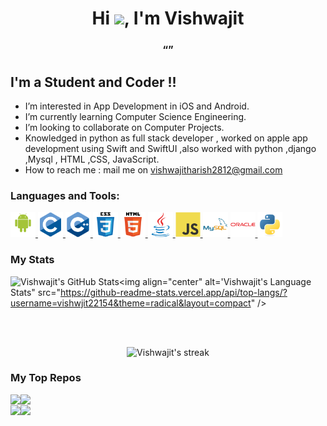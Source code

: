 <h1 align="center">Hi <img src="https://raw.githubusercontent.com/MartinHeinz/MartinHeinz/master/wave.gif" width="30px">, I'm Vishwajit </h1>
<h3 align="center">“”</h3>

## I'm a Student and Coder !!
- I’m interested in App Development in iOS and Android.<br/>
- I’m currently learning Computer Science Engineering.<br/>
- I’m looking to collaborate on Computer Projects.<br/>
- Knowledged in python as full stack developer , worked on apple app development using Swift and SwiftUI ,also worked with python ,django ,Mysql , HTML ,CSS, JavaScript.<br/>
- How to reach me : mail me on vishwajitharish2812@gmail.com <br/>



### Languages and Tools:

<p align="left"> <a href="https://developer.android.com" target="_blank" rel="noreferrer"> <img src="https://raw.githubusercontent.com/devicons/devicon/master/icons/android/android-original-wordmark.svg" alt="android" width="40" height="40"/> </a> <a href="https://www.cprogramming.com/" target="_blank" rel="noreferrer"> <img src="https://raw.githubusercontent.com/devicons/devicon/master/icons/c/c-original.svg" alt="c" width="40" height="40"/> </a> <a href="https://www.w3schools.com/cpp/" target="_blank" rel="noreferrer"> <img src="https://raw.githubusercontent.com/devicons/devicon/master/icons/cplusplus/cplusplus-original.svg" alt="cplusplus" width="40" height="40"/> </a> <a href="https://www.w3schools.com/css/" target="_blank" rel="noreferrer"> <img src="https://raw.githubusercontent.com/devicons/devicon/master/icons/css3/css3-original-wordmark.svg" alt="css3" width="40" height="40"/> </a> <a href="https://www.w3.org/html/" target="_blank" rel="noreferrer"> <img src="https://raw.githubusercontent.com/devicons/devicon/master/icons/html5/html5-original-wordmark.svg" alt="html5" width="40" height="40"/> </a> <a href="https://www.java.com" target="_blank" rel="noreferrer"> <img src="https://raw.githubusercontent.com/devicons/devicon/master/icons/java/java-original.svg" alt="java" width="40" height="40"/> </a> <a href="https://developer.mozilla.org/en-US/docs/Web/JavaScript" target="_blank" rel="noreferrer"> <img src="https://raw.githubusercontent.com/devicons/devicon/master/icons/javascript/javascript-original.svg" alt="javascript" width="40" height="40"/> </a> <a href="https://www.mysql.com/" target="_blank" rel="noreferrer"> <img src="https://raw.githubusercontent.com/devicons/devicon/master/icons/mysql/mysql-original-wordmark.svg" alt="mysql" width="40" height="40"/> </a> <a href="https://www.oracle.com/" target="_blank" rel="noreferrer"> <img src="https://raw.githubusercontent.com/devicons/devicon/master/icons/oracle/oracle-original.svg" alt="oracle" width="40" height="40"/> </a> <a href="https://www.python.org" target="_blank" rel="noreferrer"> <img src="https://raw.githubusercontent.com/devicons/devicon/master/icons/python/python-original.svg" alt="SwiftUI" width="40" height="40"/> </a> </p>

### My Stats

  <img align="left" alt="Vishwajit's GitHub Stats" src="https://github-readme-stats.vercel.app/api?username=vishwjit22154&theme=radical&show_icons=true" /> 
  
  <img align="center" alt='Vishwajit's Language Stats" src="https://github-readme-stats.vercel.app/api/top-langs/?username=vishwjit22154&theme=radical&layout=compact" />
  
  </br>
  <br/>
  <p align="center">
        <img alt="Vishwajit's streak" src="https://github-readme-streak-stats.herokuapp.com/?user=vishwjit22154&theme=black-ice&hide_border=true&stroke=0000&background=060A0CD0"/>
    </a>
</p>

### My Top Repos
<img align="left" src="https://github-readme-stats.vercel.app/api/pin/?username=vishwjit22154&theme=radical&repo=WeatherApp" />
<img align="left" src="https://github-readme-stats.vercel.app/api/pin/?username=vishwjit22154&theme=radical&repo=covid-bed-allotment-system" /> <br/>
<img align="left" src="https://github-readme-stats.vercel.app/api/pin/?username=vishwjit22154&theme=radical&repo=QES-Internship" /> 
<img align="left" src="https://github-readme-stats.vercel.app/api/pin/?username=vishwjit22154&theme=radical&repo=Dodge-game" /> <br/>

[website]: https://portfoliovishwajit22.s3.ap-south-1.amazonaws.com/Portfolio2/index.html
[instagram]: https://instagram.com/reddy_vishwajit
[linkedin]: https://www.linkedin.com/in/vishwajit25

